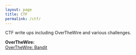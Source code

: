 ```yaml
---
layout: page
title: CTF
permalink: /ctf/
---
```


CTF write ups including OverTheWire and various challenges.

<strong>OverTheWire:</strong><br>
[OverTheWire: Bandit]


[OverTheWire: Bandit]: https://github.com/jekyll
